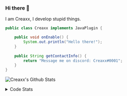 ### Hi there 👋

I am Creaxx, I develop stupid things. 

```java
public class Creaxx implements JavaPlugin {

    public void onEnable() {
        System.out.println("Hello there!");
    }
    
    public String getContactInfo() {
        return "Message me on discord: Creaxx#0001";
    }
}
```

![Creaxx's Github Stats](https://github-readme-stats.vercel.app/api?username=CreaxxOG&show_icons=true&theme=dark&count_private=true)

<details>
  <summary>Code Stats</summary>

<!--START_SECTION:waka-->
![Code Time](http://img.shields.io/badge/Code%20Time-960%20hrs%2013%20mins-blue)

![Lines of code](https://img.shields.io/badge/From%20Hello%20World%20I%27ve%20Written-170%20lines%20of%20code-blue)

**🐱 My GitHub Data** 

> 🏆 494 Contributions in the Year 2022
 > 
> 📦 66.1 kB Used in GitHub's Storage 
 > 
> 🚫 Not Opted to Hire
 > 
> 📜 3 Public Repositories 
 > 
> 🔑 2 Private Repositories  
 > 
**I'm a Night 🦉** 

```text
🌞 Morning    21 commits     █░░░░░░░░░░░░░░░░░░░░░░░░   4.35% 
🌆 Daytime    209 commits    ██████████░░░░░░░░░░░░░░░   43.27% 
🌃 Evening    240 commits    ████████████░░░░░░░░░░░░░   49.69% 
🌙 Night      13 commits     ░░░░░░░░░░░░░░░░░░░░░░░░░   2.69%

```
📅 **I'm Most Productive on Saturday** 

```text
Monday       66 commits     ███░░░░░░░░░░░░░░░░░░░░░░   13.66% 
Tuesday      55 commits     ██░░░░░░░░░░░░░░░░░░░░░░░   11.39% 
Wednesday    78 commits     ████░░░░░░░░░░░░░░░░░░░░░   16.15% 
Thursday     55 commits     ██░░░░░░░░░░░░░░░░░░░░░░░   11.39% 
Friday       57 commits     ███░░░░░░░░░░░░░░░░░░░░░░   11.8% 
Saturday     90 commits     ████░░░░░░░░░░░░░░░░░░░░░   18.63% 
Sunday       82 commits     ████░░░░░░░░░░░░░░░░░░░░░   16.98%

```


📊 **This Week I Spent My Time On** 

```text
💬 Programming Languages: 
Java                     13 hrs 6 mins       ███████████████████████░░   91.7% 
XML                      26 mins             ░░░░░░░░░░░░░░░░░░░░░░░░░   3.13% 
YAML                     20 mins             ░░░░░░░░░░░░░░░░░░░░░░░░░   2.44% 
Kotlin                   17 mins             ░░░░░░░░░░░░░░░░░░░░░░░░░   2.06% 
GitIgnore file           3 mins              ░░░░░░░░░░░░░░░░░░░░░░░░░   0.37%

🔥 Editors: 
IntelliJ                 14 hrs 18 mins      █████████████████████████   100.0%

```

**I Mostly Code in Java** 

```text
Java                     7 repos             ████████████████░░░░░░░░░   63.64% 
Kotlin                   3 repos             ██████░░░░░░░░░░░░░░░░░░░   27.27% 
EJS                      1 repo              ██░░░░░░░░░░░░░░░░░░░░░░░   9.09%

```



 Last Updated on 04/11/2022 18:30:51 UTC
<!--END_SECTION:waka-->
</details>
